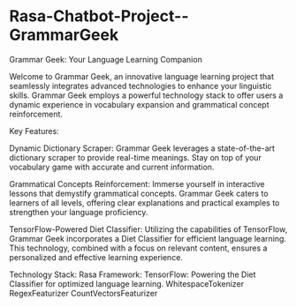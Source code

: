 # Rasa-Chatbot-Project--GrammarGeek
Grammar Geek: Your Language Learning Companion

Welcome to Grammar Geek, an innovative language learning project that seamlessly integrates advanced technologies to enhance your linguistic skills. Grammar Geek employs a powerful technology stack to offer users a dynamic experience in vocabulary expansion and grammatical concept reinforcement.

Key Features:

Dynamic Dictionary Scraper: Grammar Geek leverages a state-of-the-art dictionary scraper to provide real-time meanings. Stay on top of your vocabulary game with accurate and current information.

Grammatical Concepts Reinforcement: Immerse yourself in interactive lessons that demystify grammatical concepts. Grammar Geek caters to learners of all levels, offering clear explanations and practical examples to strengthen your language proficiency.

TensorFlow-Powered Diet Classifier: Utilizing the capabilities of TensorFlow, Grammar Geek incorporates a Diet Classifier for efficient language learning. This technology, combined with a focus on relevant content, ensures a personalized and effective learning experience.

Technology Stack:
Rasa Framework:
TensorFlow: Powering the Diet Classifier for optimized language learning.
WhitespaceTokenizer
RegexFeaturizer
CountVectorsFeaturizer
